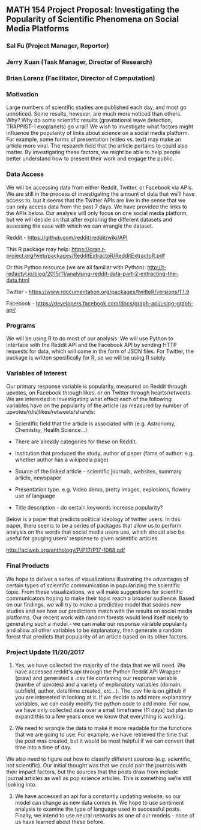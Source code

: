 ## MATH 154 Project Proposal: Investigating the Popularity of  Scientific Phenomena on Social Media Platforms ##
### Sal Fu (Project Manager, Reporter) 
### Jerry Xuan (Task Manager, Director of Research) 
### Brian Lorenz (Facilitator, Director of Computation) ###

### Motivation

Large numbers of scientific studies are published each day, and most go unnoticed. Some results, however, are much more noticed than others. Why? Why do some scientific results (gravitational wave detection, TRAPPIST-1 exoplanets) go viral? We wish to investigate what factors might influence the popularity of links about science on a social media platform. For example, some forms of presentation (video vs. text) may make an article more viral. The research field that the article pertains to could also matter. By investigating these factors, we might be able to help people better understand how to present their work and engage the public. 

### Data Access

We will be accessing data from either Reddit, Twitter, or Facebook via APIs. We are still in the process of investigating the amount of data that we’ll have access to, but it seems that the Twitter APIs are live in the sense that we can only access data from the past 7 days. We have provided the links to the APIs below. Our analysis will only focus on one social media platform, but we will decide on that after exploring the different datasets and assessing the ease with which we can wrangle the dataset.

Reddit - https://github.com/reddit/reddit/wiki/API

This R package may help: https://cran.r-project.org/web/packages/RedditExtractoR/RedditExtractoR.pdf

Or this Python resource (we are all familiar with Python): http://t-redactyl.io/blog/2015/11/analysing-reddit-data-part-2-extracting-the-data.html

Twitter - https://www.rdocumentation.org/packages/twitteR/versions/1.1.9

Facebook - https://developers.facebook.com/docs/graph-api/using-graph-api/

### Programs

We will be using R to do most of our analysis. We will use Python to interface with the Reddit API and the Facebook API by sending HTTP requests for data, which will come in the form of JSON files. For Twitter, the package is written specifically for R, so we will be using R solely.

### Variables of Interest

Our primary response variable is popularity, measured on Reddit through upvotes, on Facebook through likes, or on Twitter through hearts/retweets. We are interested in investigating what effect each of the following variables have on the popularity of the article (as measured by number of upvotes/(dis)likes/retweets/share)s:

* Scientific field that the article is associated with (e.g. Astronomy, Chemistry, Health Science…)

* There are already categories for these on Reddit. 

* Institution that produced the study, author of paper (fame of author: e.g. whether author has a wikipedia page)

* Source of the linked article - scientific journals, websites, summary article, newspaper

* Presentation type. e.g. Video demo, pretty images, explosions, flowery use of language

* Title description - do certain keywords increase popularity? 

Below is a paper that predicts political ideology of twitter users. In this paper, there seems to be a series of packages that allow us to perform analysis on the words that social media users use, which should also be useful for gauging users’ response to given scientific articles. 

http://aclweb.org/anthology/P/P17/P17-1068.pdf

### Final Products

We hope to deliver a series of visualizations illustrating the advantages of certain types of scientific communication in popularizing the scientific topic. From these visualizations, we will make suggestions for scientific communicators hoping to make their topic reach a broader audience. Based on our findings, we will try to make a predictive model that scores new studies and see how our predictions match with the results on social media platforms. Our recent work with random forests would lend itself nicely to generating such a model - we can make our response variable popularity and allow all other variables to be explanatory, then generate a random forest that predicts that popularity of an article based on its other factors. 

### Project Update 11/20/2017

1. Yes, we have collected the majority of the data that we will need. We have accessed reddit's api through the Python Reddit API Wrapper (praw) and generated a .csv file containing our response variable (numbe of upvotes) and a variety of explanatory variables (domain, subfield, author, date/time created, etc...). The .csv file is on github if you are interested in looking at it. If we decide to add more explanatory variables, we can easily modify the python code to add more. For now, we have only collected data over a small timeframe (11 days) but plan to expand this to a few years once we know that everything is working. 

2. We need to wrangle the data to make it more readable for the functions that we are going to use. For example, we have retrieved the time that the post was created, but it would be most helpful if we can convert that time into a time of day. 

We also need to figure out how to classify different sources (e.g. scientific, not scientific). Our initial thought was that we could pair the journals with their impact factors, but the sources that the posts draw from include journal articles as well as pop science articles. This is something we’re still looking into.

3. We have accessed an api for a constantly updating website, so our model can change as new data comes in. We hope to use sentiment analysis to examine the type of language used in successful posts. Finally, we intend to use neural networks as one of our models - none of us have learned about these before. 
